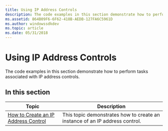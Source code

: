 ```yaml
---
title: Using IP Address Controls
description: The code examples in this section demonstrate how to perform tasks associated with IP address controls.
ms.assetid: 864B09F6-6F62-418B-AEDB-127FA6C5961D
ms.author: windowssdkdev
ms.topic: article
ms.date: 05/31/2018
---
```


# Using IP Address Controls

The code examples in this section demonstrate how to perform tasks associated with IP address controls.

## In this section



| Topic                                                                              | Description                                                                            |
|------------------------------------------------------------------------------------|----------------------------------------------------------------------------------------|
| [How to Create an IP Address Control](create-an-ip-address-control.md)<br/> | This topic demonstrates how to create an instance of an IP address control.<br/> |



 

 

 





